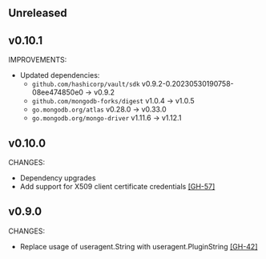 ## Unreleased

## v0.10.1

IMPROVEMENTS:
* Updated dependencies:
   * `github.com/hashicorp/vault/sdk` v0.9.2-0.20230530190758-08ee474850e0 -> v0.9.2
   * `github.com/mongodb-forks/digest` v1.0.4 -> v1.0.5
   * `go.mongodb.org/atlas` v0.28.0 -> v0.33.0
   * `go.mongodb.org/mongo-driver` v1.11.6 -> v1.12.1

## v0.10.0

CHANGES:

- Dependency upgrades
- Add support for X509 client certificate credentials [[GH-57]](https://github.com/hashicorp/vault-plugin-database-mongodbatlas/pull/57)

## v0.9.0

CHANGES:

- Replace usage of useragent.String with useragent.PluginString [[GH-42]](https://github.com/hashicorp/vault-plugin-database-mongodbatlas/pull/42)
